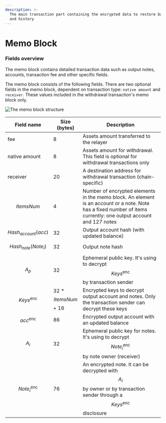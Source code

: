```yaml
---
description: >-
  The main transaction part containing the encrypted data to restore balances
  and history
---
```


# Memo Block

### Fields overview

The memo block contains detailed transaction data such as output notes, accounts, transaction fee and other specific fields.

The memo block consists of the following fields. There are two optional fields in the memo block, dependent on transaction type: `native amount` and `receiver`. These values included in the withdrawal transaction's memo block only.

![The memo block structure](../../../.gitbook/assets/memo\_new\_eng.png)

| Field name              | Size (bytes)            | Description                                                                                                                                                      |
| ----------------------- | ----------------------- | ---------------------------------------------------------------------------------------------------------------------------------------------------------------- |
| fee                     | 8                       | Assets amount transferred to the relayer                                                                                                                         |
| native amount           | 8                       | Assets amount for withdrawal. This field is optional for withdrawal transactions only                                                                            |
| receiver                | 20                      | A destination address for withdrawal transaction (chain-specific)                                                                                                |
| $$ItemsNum$$            | 4                       | Number of encrypted elements in the memo block. An element is an account or a note. Note has a fixed number of items currently: one output account and 127 notes |
| $$Hash_{account}(acc)$$ | 32                      | Output account hash (with updated balance)                                                                                                                       |
| $$Hash_{note}(Note_i)$$ | 32                      | Output note hash                                                                                                                                                 |
| $$A_p$$                 | 32                      | Ephemeral public key. It's using to decrypt $$Keys^\text{enc}$$by transaction sender                                                                             |
| $$Keys^\text{enc}$$     | 32 \* $$ItemsNum$$ + 16 | Encrypted keys to decrypt output account and notes. Only the transaction sender can decrypt these keys                                                           |
| $$acc^\text{enc}$$      | 86                      | Encrypted output account with an updated balance                                                                                                                 |
| $$A_i$$                 | 32                      | Ephemeral public key for notes. It's using to decrypt $$Note_i^\text{enc}$$ by note owner (receiver)                                                             |
| $$Note_i^\text{enc}$$   | 76                      | An encrypted note. It can be decrypted with $$A_i$$ by owner or by transaction sender through a $$Keys^\text{enc}$$ disclosure                                   |

